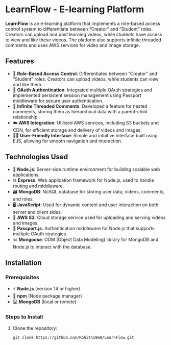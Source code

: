 # LearnFlow - E-learning Platform

**LearnFlow** is an e-learning platform that implements a role-based access control system to differentiate between “Creator” and “Student” roles. Creators can upload and post learning videos, while students have access to view and like these videos. The platform also supports infinite threaded comments and uses AWS services for video and image storage.

## Features

- 🎥 **Role-Based Access Control**: Differentiates between “Creator” and “Student” roles. Creators can upload videos, while students can view and like them.
- 🔐 **OAuth Authentication**: Integrated multiple OAuth strategies and implemented persistent session management using Passport middleware for secure user authentication.
- 💬 **Infinite Threaded Comments**: Developed a feature for nested comments, storing them as hierarchical data with a parent-child relationship.
- ☁️ **AWS Integration**: Utilized AWS services, including S3 buckets and CDN, for efficient storage and delivery of videos and images.
- 🧑‍🏫 **User-Friendly Interface**: Simple and intuitive interface built using EJS, allowing for smooth navigation and interaction.

## Technologies Used

- 🚀 **Node.js**: Server-side runtime environment for building scalable web applications.
- 🌐 **Express**: Web application framework for Node.js, used to handle routing and middleware.
- 🗃️ **MongoDB**: NoSQL database for storing user data, videos, comments, and roles.
- 🖥️ **JavaScript**: Used for dynamic content and user interaction on both server and client sides.
- 📂 **AWS S3**: Cloud storage service used for uploading and serving videos and images.
- 🔑 **Passport.js**: Authentication middleware for Node.js that supports multiple OAuth strategies.
- 📊 **Mongoose**: ODM (Object Data Modeling) library for MongoDB and Node.js to interact with the database.

## Installation

### Prerequisites

- ⚡ **Node.js** (version 14 or higher)
- 🔧 **npm** (Node package manager)
- 💻 **MongoDB** (local or remote)

### Steps to Install

1. Clone the repository:

   ```bash
   git clone https://github.com/Rohith1968/LearnFlow.git
